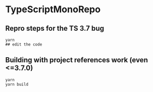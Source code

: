# TypeScriptMonoRepo

## Repro steps for the TS 3.7 bug

```
yarn
## edit the code
```

## Building with project references work (even <=3.7.0)

```
yarn
yarn build
```

